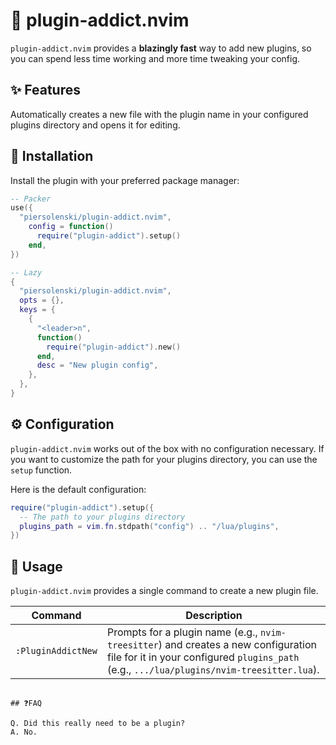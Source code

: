 # 🔌 plugin-addict.nvim

`plugin-addict.nvim` provides a **blazingly fast** way to add new plugins, so you can spend less time working and more time tweaking your config.

## ✨ Features

Automatically creates a new file with the plugin name in your configured plugins directory and opens it for editing.

## 🔩 Installation

Install the plugin with your preferred package manager:

```lua
-- Packer
use({
  "piersolenski/plugin-addict.nvim",
    config = function()
      require("plugin-addict").setup()
    end,
})

-- Lazy
{
  "piersolenski/plugin-addict.nvim",
  opts = {},
  keys = {
    {
      "<leader>n",
      function()
        require("plugin-addict").new()
      end,
      desc = "New plugin config",
    },
  },
}
```

## ⚙️ Configuration

`plugin-addict.nvim` works out of the box with no configuration necessary. If you want to customize the path for your plugins directory, you can use the `setup` function.

Here is the default configuration:

```lua
require("plugin-addict").setup({
  -- The path to your plugins directory
  plugins_path = vim.fn.stdpath("config") .. "/lua/plugins",
})
```

## 🚀 Usage

`plugin-addict.nvim` provides a single command to create a new plugin file.

| Command | Description |
| -- | -- |
| `:PluginAddictNew` | Prompts for a plugin name (e.g., `nvim-treesitter`) and creates a new configuration file for it in your configured `plugins_path` (e.g., `.../lua/plugins/nvim-treesitter.lua`). |
```

## ❓FAQ

Q. Did this really need to be a plugin?
A. No.
